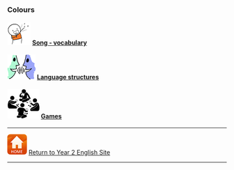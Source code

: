 ### Colours

#### [![sing](/images/sing.png)](https://tangerina-pt.github.io/English/Colours_B_song) [Song - vocabulary](https://tangerina-pt.github.io/English/Colours_B_song)
#### [![talk](/images/talk.png)](https://tangerina-pt.github.io/English/Colours_B_ls) [Language structures](https://tangerina-pt.github.io/English/Colours_B_ls)
#### [![silh_game](/images/silh_game.jpg)](https://tangerina-pt.github.io/English/Colours_B_g) [Games](https://tangerina-pt.github.io/English/Colours_B_g)

***
[![home](/images/home.PNG)](https://tangerina-pt.github.io/English/Year2) [Return to Year 2 English Site](https://tangerina-pt.github.io/English/Year2)

***
